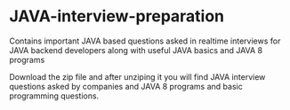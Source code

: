 # JAVA-interview-preparation
Contains important JAVA based questions asked in realtime interviews for JAVA backend developers along with useful JAVA basics and JAVA 8 programs

Download the zip file and after unziping it you will find JAVA interview questions asked by companies and JAVA 8 programs and basic programming questions.

